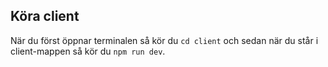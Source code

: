 ## Köra client
När du först öppnar terminalen så kör du `cd client` och sedan när du står i client-mappen så kör du `npm run dev`.